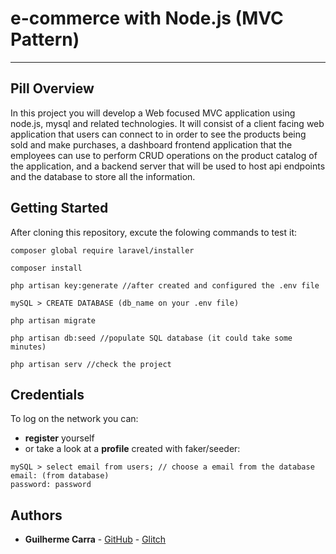 # e-commerce with Node.js (MVC Pattern)
---
## Pill Overview
In this project you will develop a Web focused MVC application using node.js, mysql and related technologies. It will consist of a client facing web application that users can connect to in order to see the products being sold and make purchases, a dashboard frontend application that the employees can use to perform CRUD operations on the product catalog of the application, and a backend server that will be used to host api endpoints and the database to store all the information.

## Getting Started
After cloning this repository, excute the folowing commands to test it:
````
composer global require laravel/installer
````
````
composer install
````
````
php artisan key:generate //after created and configured the .env file
````
````
mySQL > CREATE DATABASE (db_name on your .env file)
````
````
php artisan migrate
````
````
php artisan db:seed //populate SQL database (it could take some minutes)
````
````
php artisan serv //check the project
````
## Credentials
To log on the network you can:
* **register** yourself
* or take a look at a **profile** created with faker/seeder:
````
mySQL > select email from users; // choose a email from the database
email: (from database)
password: password
````
## Authors

* **Guilherme Carra** - [GitHub](https://github.com/GuilhermeCarra/) - [Glitch](https://glitch.com/@GuilhermeCarra/)